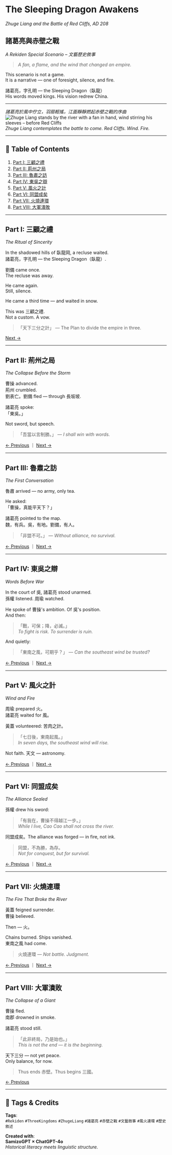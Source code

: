 # The Sleeping Dragon Awakens  
*Zhuge Liang and the Battle of Red Cliffs, AD 208*
## 諸葛亮與赤壁之戰  
*A Rekiden Special Scenario – 文藝歷史敘事*

> *A fan, a flame, and the wind that changed an empire.*

This scenario is not a game.  
It is a narrative — one of foresight, silence, and fire.

諸葛亮，字孔明 — the Sleeping Dragon（臥龍）  
His words moved kings. His vision redrew China.

---

*諸葛亮於風中佇立，羽扇輕搖，江面靜靜燃起赤壁之戰的序曲*
![Zhuge Liang stands by the river with a fan in hand, wind stirring his sleeves – before Red Cliffs](./images/zhuge_liang_red_cliffs.png)
*Zhuge Liang contemplates the battle to come. Red Cliffs. Wind. Fire.*

---

## 📖 Table of Contents

1. [Part I: 三顧之禮](#part-i-三顧之禮)  
2. [Part II: 荊州之局](#part-ii-荊州之局)  
3. [Part III: 魯肅之訪](#part-iii-魯肅之訪)  
4. [Part IV: 東吳之辯](#part-iv-東吳之辯)  
5. [Part V: 風火之計](#part-v-風火之計)  
6. [Part VI: 同盟成矣](#part-vi-同盟成矣)  
7. [Part VII: 火燒連環](#part-vii-火燒連環)  
8. [Part VIII: 大軍潰敗](#part-viii-大軍潰敗)  

---

## Part I: 三顧之禮  
*The Ritual of Sincerity*

In the shadowed hills of 臥龍岡, a recluse waited.  
諸葛亮，字孔明 — the Sleeping Dragon（臥龍）.

劉備 came once.  
The recluse was away.

He came again.  
Still, silence.

He came a third time — and waited in snow.

This was 三顧之禮.  
Not a custom. A vow.

> 「天下三分之計」 — The Plan to divide the empire in three.

[Next →](#part-ii-荊州之局)

---

## Part II: 荊州之局  
*The Collapse Before the Storm*

曹操 advanced.  
荊州 crumbled.  
劉表亡。劉備 fled — through 長坂坡.

諸葛亮 spoke:  
「東吳。」

Not sword, but speech.

> 「吾當以言制勝。」 — *I shall win with words.*

[← Previous](#part-i-三顧之禮) ｜ [Next →](#part-iii-魯肅之訪)

---

## Part III: 魯肅之訪  
*The First Conversation*

魯肅 arrived — no army, only tea.

He asked:  
「曹操，真能平天下？」

諸葛亮 pointed to the map.  
魏，有兵。吳，有地。劉備，有人。

> 「非盟不可。」 — *Without alliance, no survival.*

[← Previous](#part-ii-荊州之局) ｜ [Next →](#part-iv-東吳之辯)

---

## Part IV: 東吳之辯  
*Words Before War*

In the court of 吳, 諸葛亮 stood unarmed.  
孫權 listened. 周瑜 watched.

He spoke of 曹操's ambition. Of 吳's position.  
And then:

> 「戰，可保；降，必滅。」  
> *To fight is risk. To surrender is ruin.*

And quietly:

> 「東南之風，可期乎？」 — *Can the southeast wind be trusted?*

[← Previous](#part-iii-魯肅之訪) ｜ [Next →](#part-v-風火之計)

---

## Part V: 風火之計  
*Wind and Fire*

周瑜 prepared 火。  
諸葛亮 waited for 風。

黃蓋 volunteered: 苦肉之計。

> 「七日後，東南起風。」  
> *In seven days, the southeast wind will rise.*

Not faith. 天文 — astronomy.

[← Previous](#part-iv-東吳之辯) ｜ [Next →](#part-vi-同盟成矣)

---

## Part VI: 同盟成矣  
*The Alliance Sealed*

孫權 drew his sword:

> 「有我在，曹操不得越江一步。」  
> *While I live, Cao Cao shall not cross the river.*

同盟成矣。The alliance was forged — in fire, not ink.

> 同盟，不為勝，為存。  
> *Not for conquest, but for survival.*

[← Previous](#part-v-風火之計) ｜ [Next →](#part-vii-火燒連環)

---

## Part VII: 火燒連環  
*The Fire That Broke the River*

黃蓋 feigned surrender.  
曹操 believed.

Then — 火。

Chains burned. Ships vanished.  
東南之風 had come.

> 火燒連環 — *Not battle. Judgment.*

[← Previous](#part-vi-同盟成矣) ｜ [Next →](#part-viii-大軍潰敗)

---

## Part VIII: 大軍潰敗  
*The Collapse of a Giant*

曹操 fled.  
南郡 drowned in smoke.

諸葛亮 stood still.

> 「此非終局，乃是始也。」  
> *This is not the end — it is the beginning.*

天下三分 — not yet peace.  
Only balance, for now.

> Thus ends 赤壁。Thus begins 三國。

[← Previous](#part-vii-火燒連環)

---

## 📎 Tags & Credits

**Tags**:  
`#Rekiden` `#ThreeKingdoms` `#ZhugeLiang` `#諸葛亮` `#赤壁之戰` `#文藝敘事` `#風火連環` `#歷史敘述`

**Created with**:  
**SamizoGPT × ChatGPT-4o**  
*Historical literacy meets linguistic structure.*
